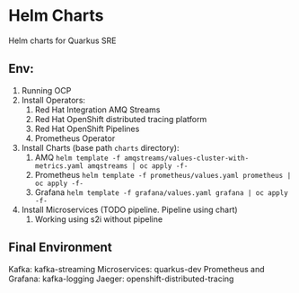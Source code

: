 # Helm Charts

Helm charts for Quarkus SRE

## Env:

1. Running OCP
2. Install Operators: 
   1. Red Hat Integration AMQ Streams
   2. Red Hat OpenShift distributed tracing platform
   3. Red Hat OpenShift Pipelines
   4. Prometheus Operator
3. Install Charts (base path ```charts``` directory):
   1. AMQ ```helm template -f amqstreams/values-cluster-with-metrics.yaml amqstreams | oc apply -f-```
   2. Prometheus ```helm template -f prometheus/values.yaml prometheus | oc apply -f-```
   3. Grafana ```helm template -f grafana/values.yaml grafana | oc apply -f-```
4. Install Microservices (TODO pipeline. Pipeline using chart)
   1. Working using s2i without pipeline

## Final Environment

Kafka: kafka-streaming
Microservices: quarkus-dev
Prometheus and Grafana: kafka-logging
Jaeger: openshift-distributed-tracing